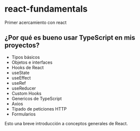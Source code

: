 # react-fundamentals
Primer acercamiento con react 


## ¿Por qué es bueno usar TypeScript en mis proyectos?
- Tipos básicos
- Objetos e interfaces
- Hooks de React
- useState
- useEffect
- useRef
- useReducer
- Custom Hooks
- Genericos de TypeScript
- Axios
- Tipado de peticiones HTTP
- Formularios


Esto una breve introducción a conceptos generales de React.

